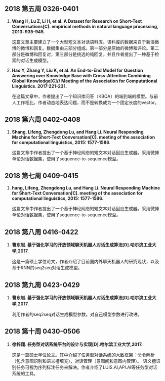 ## 2018 第五周 0326-0401
<ol>
<li><b>
Wang H, Lu Z, Li H, et al. A Dataset for Research on Short-Text Conversations[C]. empirical methods in natural language processing, 2013: 935-945.
</b></li>
<p>
这篇文章主要建立了一个大型短文本对话语料库。语料库的数据来自于新浪微博的微博和回复。数据集由三部分组成。第一部分是原始的微博和评论。第二部分是微博和回复对，第三部分是挑选的纯回复。并且作者提出了一种基于检索的对话生成模型。
</p>
<li><b>  
Hao Y, Zhang Y, Liu K, et al. An End-to-End Model for Question Answering over Knowledge Base with Cross-Attention Combining Global Knowledge[C]// Meeting of the Association for Computational Linguistics. 2017:221-231.
</b></li>
<p>  
在这篇文章中，作者提出了一个知识库问答（KBQA）的端到端的模型。与前人工作相比，作者动态地表达问题，而不是转换成为一个固定长度的vector。
</p>
</ol>

## 2018 第六周 0402-0408
<ol>
<li><b>
Shang, Lifeng, Zhengdong Lu, and Hang Li. Neural Responding Machine for Short-Text Conversation[C]. meeting of the association for computational linguistics, 2015: 1577-1586.
</b></li>
<p>
这篇文章中作者提出了一个基于神经网络的短文本对话回应生成器。采用微博单论对话数据集，使用了sequence-to-sequence模型。
</p>
</ol>

## 2018 第七周 0409-0415
<ol>
<li><b>
hang, Lifeng, Zhengdong Lu, and Hang Li. Neural Responding Machine for Short-Text Conversation[C]. meeting of the association for computational linguistics, 2015: 1577-1586.
</b></li>
<p>
这篇文章中作者提出了一个基于神经网络的短文本对话回应生成器。采用微博单论对话数据集，使用了sequence-to-sequence模型。
</p>
</ol>

## 2018 第八周 0416-0422
<ol>
<li><b>
曹东岩. 基于强化学习的开放领域聊天机器人对话生成算法[D].哈尔滨工业大学,2017.
</b></li>
<p>
这是一篇硕士学位论文，作者介绍了目前国内外聊天机器人的研究现状，以及基于RNN的seq2seq对话生成模型。
</p>
</ol>

## 2018 第九周 0423-0429
<ol>
<li><b>
曹东岩. 基于强化学习的开放领域聊天机器人对话生成算法[D].哈尔滨工业大学,2017.
</b></li>
<p>
利用作者的seq2seq对话生成模型参数，对自己模型参数进行改进。
</p>
</ol>

## 2018 第十周 0430-0506
<ol>
<li><b>
徐梓翔. 任务型对话系统平台的设计与实现[D].哈尔滨工业大学,2017.
</b></li>
<p>
这是一篇硕士学位论文。其中介绍了任务型对话系统的大致框架：命令解析（包含意图识别和语义槽填充），对话管理（意图间和意图内管理）。
语义槽识别任务可视为序列标注任务来解决。作者介绍了LUIS.AI,API.AI等任务型对话系统的工具。
</p>
</ol>
